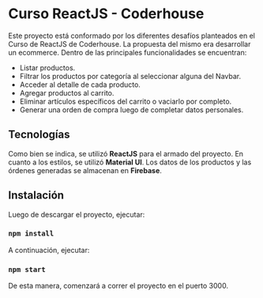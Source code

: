 # Curso ReactJS - Coderhouse

Este proyecto está conformado por los diferentes desafíos planteados en el Curso de ReactJS de Coderhouse.
La propuesta del mismo era desarrollar un ecommerce. Dentro de las principales funcionalidades se encuentran:
- Listar productos.
- Filtrar los productos por categoría al seleccionar alguna del Navbar.
- Acceder al detalle de cada producto.
- Agregar productos al carrito.
- Eliminar artículos específicos del carrito o vaciarlo por completo.
- Generar una orden de compra luego de completar datos personales.

## Tecnologías
Como bien se indica, se utilizó **ReactJS** para el armado del proyecto.
En cuanto a los estilos, se utilizó **Material UI**.
Los datos de los productos y las órdenes generadas se almacenan en **Firebase**.

## Instalación

Luego de descargar el proyecto, ejecutar:

### `npm install`

A continuación, ejecutar:

### `npm start`

De esta manera, comenzará a correr el proyecto en el puerto 3000.

